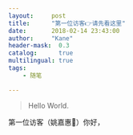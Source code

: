 ```yaml
---
layout:     post
title:      "第一位访客👉请先看这里"
date:       2018-02-14 23:43:00
author:     "Kane"
header-mask:  0.3
catalog:      true
multilingual: true
tags:
    - 随笔

---
```

>Hello World.

第一位访客（姚嘉惠🙂）你好，


